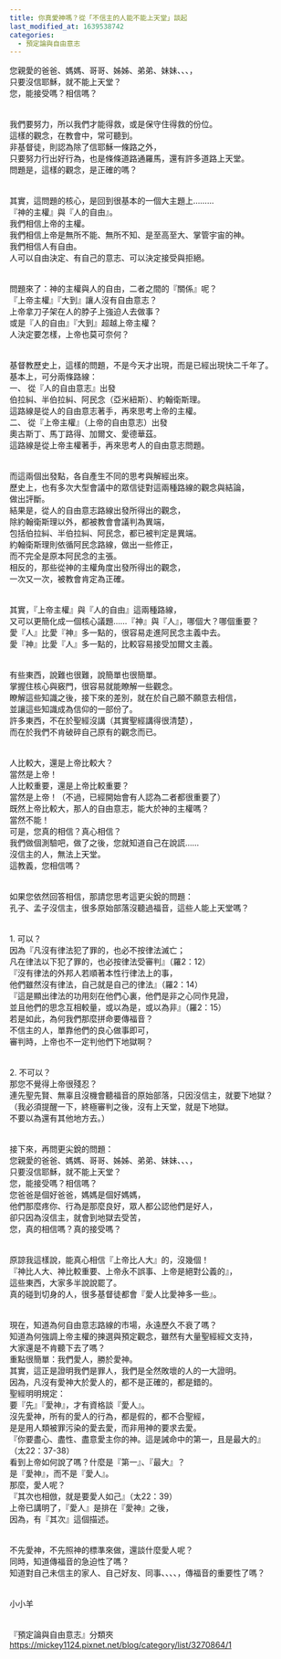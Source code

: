 ```yaml
---
title: 你真愛神嗎？從「不信主的人能不能上天堂」談起
last_modified_at: 1639538742
categories:
  - 預定論與自由意志
---
```


<div>您親愛的爸爸、媽媽、哥哥、姊姊、弟弟、妹妹、、、，</div>

<div>只要沒信耶穌，就不能上天堂？</div>

<div>您，能接受嗎？相信嗎？</div>

<div>&nbsp;</div>

<div>&nbsp;</div>

<div>我們要努力，所以我們才能得救，或是保守住得救的份位。</div>

<div>這樣的觀念，在教會中，常可聽到。</div>

<div>非基督徒，則認為除了信耶穌一條路之外，</div>

<div>只要努力行出好行為，也是條條道路通羅馬，還有許多道路上天堂。</div>

<div>問題是，這樣的觀念，是正確的嗎？</div>

<div>&nbsp;</div>

<div>&nbsp;</div>

<div>其實，這問題的核心，是回到很基本的一個大主題上………</div>

<div>『神的主權』與『人的自由』。</div>

<div>我們相信上帝的主權。</div>

<div>我們相信上帝是無所不能、無所不知、是至高至大、掌管宇宙的神。</div>

<div>我們相信人有自由。</div>

<div>人可以自由決定、有自己的意志、可以決定接受與拒絕。</div>

<div>&nbsp;</div>

<div>&nbsp;</div>

<div>問題來了：神的主權與人的自由，二者之間的『關係』呢？</div>

<div>『上帝主權』『大到』讓人沒有自由意志？</div>

<div>上帝拿刀子架在人的脖子上強迫人去做事？</div>

<div>或是『人的自由』『大到』超越上帝主權？</div>

<div>人決定要怎樣，上帝也莫可奈何？</div>

<div>&nbsp;</div>

<div>&nbsp;</div>

<div>基督教歷史上，這樣的問題，不是今天才出現，而是已經出現快二千年了。</div>

<div>基本上，可分兩條路線：</div>

<div>一、 從『人的自由意志』出發</div>

<div>伯拉糾、半伯拉糾、阿民念（亞米紐斯）、約翰衛斯理。</div>

<div>這路線是從人的自由意志著手，再來思考上帝的主權。</div>

<div>二、 從『上帝主權』（上帝的自由意志）出發</div>

<div>奧古斯丁、馬丁路得、加爾文、愛德華茲。</div>

<div>這路線是從上帝主權著手，再來思考人的自由意志問題。</div>

<div>&nbsp;</div>

<div>&nbsp;</div>

<div>而這兩個出發點，各自產生不同的思考與解經出來。</div>

<div>歷史上，也有多次大型會議中的眾信徒對這兩種路線的觀念與結論，</div>

<div>做出評斷。</div>

<div>結果是，從人的自由意志路線出發所得出的觀念，</div>

<div>除約翰衛斯理以外，都被教會會議判為異端，</div>

<div>包括伯拉糾、半伯拉糾、阿民念，都已被判定是異端。</div>

<div>約翰衛斯理則依循阿民念路線，做出一些修正，</div>

<div>而不完全是原本阿民念的主張。</div>

<div>相反的，那些從神的主權角度出發所得出的觀念，</div>

<div>一次又一次，被教會肯定為正確。</div>

<div>&nbsp;</div>

<div>&nbsp;</div>

<div>其實，『上帝主權』與『人的自由』這兩種路線，</div>

<div>又可以更簡化成一個核心議題……『神』與『人』，哪個大？哪個重要？</div>

<div>愛『人』比愛『神』多一點的，很容易走進阿民念主義中去。</div>

<div>愛『神』比愛『人』多一點的，比較容易接受加爾文主義。</div>

<div>&nbsp;</div>

<div>&nbsp;</div>

<div>有些東西，說難也很難，說簡單也很簡單。</div>

<div>掌握住核心與竅門，很容易就能瞭解一些觀念。</div>

<div>瞭解這些知識之後，接下來的差別，就在於自己願不願意去相信，</div>

<div>並讓這些知識成為信仰的一部份了。</div>

<div>許多東西，不在於聖經沒講（其實聖經講得很清楚），</div>

<div>而在於我們不肯破碎自己原有的觀念而已。</div>

<div>&nbsp;</div>

<div>&nbsp;</div>

<div>人比較大，還是上帝比較大？</div>

<div>當然是上帝！</div>

<div>人比較重要，還是上帝比較重要？</div>

<div>當然是上帝！（不過，已經開始會有人認為二者都很重要了）</div>

<div>既然上帝比較大，那人的自由意志，能大於神的主權嗎？</div>

<div>當然不能！</div>

<div>可是，您真的相信？真心相信？</div>

<div>我們做個測驗吧，做了之後，您就知道自己在說謊……</div>

<div>沒信主的人，無法上天堂。</div>

<div>這教義，您相信嗎？</div>

<div>&nbsp;</div>

<div>&nbsp;</div>

<div>如果您依然回答相信，那請您思考這更尖銳的問題：</div>

<div>孔子、孟子沒信主，很多原始部落沒聽過福音，這些人能上天堂嗎？</div>

<div>&nbsp;</div>

<div>&nbsp;</div>

<div>1.<span style="white-space:pre"> </span>可以？</div>

<div>因為『凡沒有律法犯了罪的，也必不按律法滅亡；</div>

<div>凡在律法以下犯了罪的，也必按律法受審判』（羅2：12）</div>

<div>『沒有律法的外邦人若順著本性行律法上的事，</div>

<div>他們雖然沒有律法，自己就是自己的律法』（羅2：14）</div>

<div>『這是顯出律法的功用刻在他們心裏，他們是非之心同作見證，</div>

<div>並且他們的思念互相較量，或以為是，或以為非』（羅2：15）</div>

<div>若是如此，為何我們那麼拼命要傳福音？</div>

<div>不信主的人，單靠他們的良心做事即可，</div>

<div>審判時，上帝也不一定判他們下地獄啊？</div>

<div>&nbsp;</div>

<div>&nbsp;</div>

<div>2.<span style="white-space:pre"> </span>不可以？</div>

<div>那您不覺得上帝很殘忍？</div>

<div>連先聖先賢、無辜且沒機會聽福音的原始部落，只因沒信主，就要下地獄？</div>

<div>（我必須提醒一下，終極審判之後，沒有上天堂，就是下地獄。</div>

<div>不要以為還有其他地方去。）</div>

<div>&nbsp;</div>

<div>&nbsp;</div>

<div>接下來，再問更尖銳的問題：</div>

<div>您親愛的爸爸、媽媽、哥哥、姊姊、弟弟、妹妹、、、，</div>

<div>只要沒信耶穌，就不能上天堂？</div>

<div>您，能接受嗎？相信嗎？</div>

<div>您爸爸是個好爸爸，媽媽是個好媽媽，</div>

<div>他們那麼疼你、行為是那麼良好，眾人都公認他們是好人，</div>

<div>卻只因為沒信主，就會到地獄去受苦，</div>

<div>您，真的相信嗎？真的接受嗎？</div>

<div>&nbsp;</div>

<div>&nbsp;</div>

<div>原諒我這樣說，能真心相信『上帝比人大』的，沒幾個！</div>

<div>『神比人大、神比較重要、上帝永不誤事、上帝是絕對公義的』，</div>

<div>這些東西，大家多半說說罷了。</div>

<div>真的碰到切身的人，很多基督徒都會『愛人比愛神多一些』。</div>

<div>&nbsp;</div>

<div>&nbsp;</div>

<div>現在，知道為何自由意志路線的市場，永遠歷久不衰了嗎？</div>

<div>知道為何強調上帝主權的揀選與預定觀念，雖然有大量聖經經文支持，</div>

<div>大家還是不肯聽下去了嗎？</div>

<div>重點很簡單：我們愛人，勝於愛神。</div>

<div>其實，這正是證明我們是罪人，我們是全然敗壞的人的一大證明。</div>

<div>因為，凡沒有愛神大於愛人的，都不是正確的，都是錯的。</div>

<div>聖經明明規定：</div>

<div>要『先』『愛神』，才有資格談『愛人』。</div>

<div>沒先愛神，所有的愛人的行為，都是假的，都不合聖經，</div>

<div>是是用人類被罪污染的愛去愛，而非用神的要求去愛。</div>

<div>『你要盡心、盡性、盡意愛主你的神。這是誡命中的第一，且是最大的』</div>

<div>（太22：37-38）</div>

<div>看到上帝如何說了嗎？什麼是『第一』、『最大』？</div>

<div>是『愛神』，而不是『愛人』。</div>

<div>那麼，愛人呢？</div>

<div>『其次也相倣，就是要愛人如己』（太22：39）</div>

<div>上帝已講明了，『愛人』是排在『愛神』之後，</div>

<div>因為，有『其次』這個描述。</div>

<div>&nbsp;</div>

<div>&nbsp;</div>

<div>不先愛神，不先照神的標準來做，還談什麼愛人呢？</div>

<div>同時，知道傳福音的急迫性了嗎？</div>

<div>知道對自己未信主的家人、自己好友、同事、、、、，傳福音的重要性了嗎？</div>

<div>&nbsp;</div>

<div>&nbsp;</div>

<div>小小羊</div>

<div>&nbsp;</div>

<div>&nbsp;</div>

<div>『預定論與自由意志』分類夾<br>
<a href="https://mickey1124.pixnet.net/blog/category/list/3270864/1" target="_blank">https://mickey1124.pixnet.net/blog/category/list/3270864/1</a></div>

<div>&nbsp;</div>

<p>&nbsp;</p>

<p>&nbsp;</p>

<p>&nbsp;</p>

<p>&nbsp;</p>

